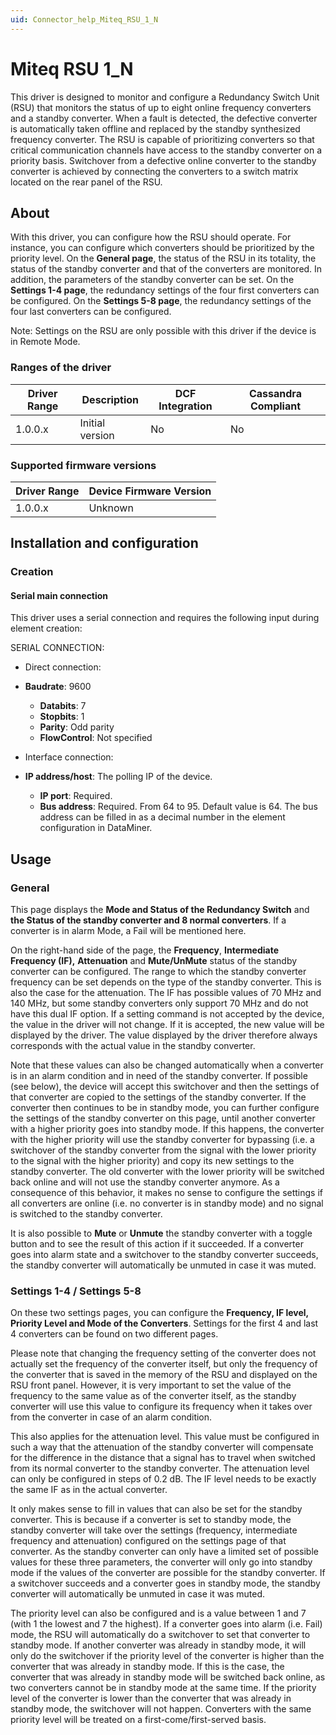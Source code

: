 ```yaml
---
uid: Connector_help_Miteq_RSU_1_N
---
```


# Miteq RSU 1_N

This driver is designed to monitor and configure a Redundancy Switch Unit (RSU) that monitors the status of up to eight online frequency converters and a standby converter. When a fault is detected, the defective converter is automatically taken offline and replaced by the standby synthesized frequency converter. The RSU is capable of prioritizing converters so that critical communication channels have access to the standby converter on a priority basis. Switchover from a defective online converter to the standby converter is achieved by connecting the converters to a switch matrix located on the rear panel of the RSU.

## About

With this driver, you can configure how the RSU should operate. For instance, you can configure which converters should be prioritized by the priority level. On the **General page**, the status of the RSU in its totality, the status of the standby converter and that of the converters are monitored. In addition, the parameters of the standby converter can be set. On the **Settings 1-4 page**, the redundancy settings of the four first converters can be configured. On the **Settings 5-8 page**, the redundancy settings of the four last converters can be configured.

Note: Settings on the RSU are only possible with this driver if the device is in Remote Mode.

### Ranges of the driver

| **Driver Range** | **Description** | **DCF Integration** | **Cassandra Compliant** |
|------------------|-----------------|---------------------|-------------------------|
| 1.0.0.x          | Initial version | No                  | No                      |

### Supported firmware versions

| **Driver Range** | **Device Firmware Version** |
|------------------|-----------------------------|
| 1.0.0.x          | Unknown                     |

## Installation and configuration

### Creation

#### Serial main connection

This driver uses a serial connection and requires the following input during element creation:

SERIAL CONNECTION:

- Direct connection:

- **Baudrate**: 9600
  - **Databits**: 7
  - **Stopbits**: 1
  - **Parity**: Odd parity
  - **FlowControl**: Not specified

- Interface connection:

- **IP address/host**: The polling IP of the device.
  - **IP port**: Required.
  - **Bus address**: Required. From 64 to 95. Default value is 64. The bus address can be filled in as a decimal number in the element configuration in DataMiner.

## Usage

### General

This page displays the **Mode and Status of the Redundancy Switch** and **the Status of the standby converter and 8 normal converters**. If a converter is in alarm Mode, a Fail will be mentioned here.

On the right-hand side of the page, the **Frequency**, **Intermediate Frequency (IF),** **Attenuation** and **Mute/UnMute** status of the standby converter can be configured. The range to which the standby converter frequency can be set depends on the type of the standby converter. This is also the case for the attenuation. The IF has possible values of 70 MHz and 140 MHz, but some standby converters only support 70 MHz and do not have this dual IF option. If a setting command is not accepted by the device, the value in the driver will not change. If it is accepted, the new value will be displayed by the driver. The value displayed by the driver therefore always corresponds with the actual value in the standby converter.

Note that these values can also be changed automatically when a converter is in an alarm condition and in need of the standby converter. If possible (see below), the device will accept this switchover and then the settings of that converter are copied to the settings of the standby converter. If the converter then continues to be in standby mode, you can further configure the settings of the standby converter on this page, until another converter with a higher priority goes into standby mode. If this happens, the converter with the higher priority will use the standby converter for bypassing (i.e. a switchover of the standby converter from the signal with the lower priority to the signal with the higher priority) and copy its new settings to the standby converter. The old converter with the lower priority will be switched back online and will not use the standby converter anymore. As a consequence of this behavior, it makes no sense to configure the settings if all converters are online (i.e. no converter is in standby mode) and no signal is switched to the standby converter.

It is also possible to **Mute** or **Unmute** the standby converter with a toggle button and to see the result of this action if it succeeded. If a converter goes into alarm state and a switchover to the standby converter succeeds, the standby converter will automatically be unmuted in case it was muted.

### Settings 1-4 / Settings 5-8

On these two settings pages, you can configure the **Frequency, IF level, Priority Level and Mode of the Converters**. Settings for the first 4 and last 4 converters can be found on two different pages.

Please note that changing the frequency setting of the converter does not actually set the frequency of the converter itself, but only the frequency of the converter that is saved in the memory of the RSU and displayed on the RSU front panel. However, it is very important to set the value of the frequency to the same value as of the converter itself, as the standby converter will use this value to configure its frequency when it takes over from the converter in case of an alarm condition.

This also applies for the attenuation level. This value must be configured in such a way that the attenuation of the standby converter will compensate for the difference in the distance that a signal has to travel when switched from its normal converter to the standby converter. The attenuation level can only be configured in steps of 0.2 dB. The IF level needs to be exactly the same IF as in the actual converter.

It only makes sense to fill in values that can also be set for the standby converter. This is because if a converter is set to standby mode, the standby converter will take over the settings (frequency, intermediate frequency and attenuation) configured on the settings page of that converter. As the standby converter can only have a limited set of possible values for these three parameters, the converter will only go into standby mode if the values of the converter are possible for the standby converter. If a switchover succeeds and a converter goes in standby mode, the standby converter will automatically be unmuted in case it was muted.

The priority level can also be configured and is a value between 1 and 7 (with 1 the lowest and 7 the highest). If a converter goes into alarm (i.e. Fail) mode, the RSU will automatically do a switchover to set that converter to standby mode. If another converter was already in standby mode, it will only do the switchover if the priority level of the converter is higher than the converter that was already in standby mode. If this is the case, the converter that was already in standby mode will be switched back online, as two converters cannot be in standby mode at the same time. If the priority level of the converter is lower than the converter that was already in standby mode, the switchover will not happen. Converters with the same priority level will be treated on a first-come/first-served basis.
